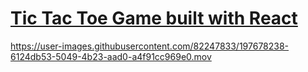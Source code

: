 # [Tic Tac Toe Game built with React](https://frontendella.github.io/Tic-Tac-Toe-Game/)    
  

https://user-images.githubusercontent.com/82247833/197678238-6124db53-5049-4b23-aad0-a4f91cc969e0.mov


